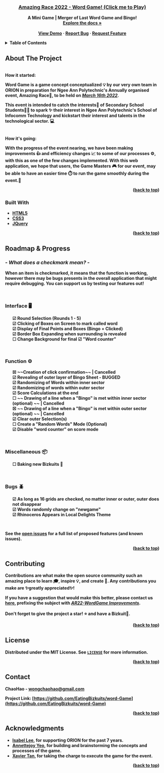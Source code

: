 <div id="top"></div>



<!-- PROJECT LOGO -->
<br />
<div align="center">
  <a href="https://github.com/github_username/repo_name">
    <!-- <img src="" alt="Logo" width="80" height="80"> -->
  </a>

<a href="https://eatingbizkuits.github.io/word-Game/"><h3 align="center"><b>Amazing Race 2022 - Word Game! (Click me to Play)<b></h3></a>

  <p align="center">
    A Mini Game | Merger of Last Word Game and Bingo!
    <br />
    <a href="https://github.com/EatingBizkuits/word-Game"><strong>Explore the docs »</strong></a>
    <br />
    <br />
    <a href="https://github.com/EatingBizkuits/word-Game">View Demo</a>
    ·
    <a href="https://github.com/EatingBizkuits/word-Game/issues">Report Bug</a>
    ·
    <a href="https://github.com/EatingBizkuits/word-Game/issues">Request Feature</a>
  </p>
</div>



<!-- TABLE OF CONTENTS -->
<details>
  <summary>Table of Contents</summary>
  <ol>
    <li>
      <a href="#about-the-project">About The Project</a>
      <ul>
        <li><a href="#how-it-started">How it Started</a></li>
        <li><a href="#ongoings">How it's going</a></li>
        <li><a href="#built-with">Built With</a></li>
      </ul>
    </li>
    <li>
      <a href="#progress">Roadmap & Progress</a> 
      <ul>
        <li><a href="#checkmark-meaning">What does a checkmark mean?</a></li>
      </ul>
    </li>
    <li>
        <a href="#contributing">Contributing</a>
    </li>
    <li>
        <a href="#contact">Contact</a>
    </li>
    <li>
        <a href="#acknowledgments">Acknowledgments</a>
    </li>
  </ol>
</details>



<!-- ABOUT THE PROJECT -->
## **About The Project**

<!-- [![Product Name Screen Shot][product-screenshot]](https://example.com) -->
<br>
<b id="how-it-started">How it started:</b>

Word Game is a game concept conceptualized 💡 by our very own team in <b>ORION</b> in preparation for Ngee Ann Polytechnic's Annually organised event, Amazing Race🏁, to be held on <u><i>March 16th 2022</i></u>. 

This event is intended to catch the interests👀 of Secondary School Students🧑‍🎓 to spark ✨ their interest in Ngee Ann Polytechnic's School of Infocomm Technology and kickstart their interest and talents in the technological sector. 💻
<br><br><br>
<b id="ongoings">How it's going:</b>

With the progress of the event nearing, we have been making improvements 👍 and efficiency changes 📈 to some of our processes ⚙️, with this as one of the few changes implemented. With this web application, we hope that users, the Game Masters 🎮 for our event, may be able to have an easier time ⏱️ to run the game smoothly during the event.🏃

<p align="right">(<a href="#top">back to top</a>)</p>



### **Built With**

* [HTML5](https://developer.mozilla.org/en-US/docs/Glossary/HTML5)
* [CSS3](https://developer.mozilla.org/en-US/docs/Web/CSS)
* [JQuery](https://jquery.com)

<p align="right">(<a href="#top">back to top</a>)</p>



<!-- GETTING STARTED
## Getting Started

This is an example of how you may give instructions on setting up your project locally.
To get a local copy up and running follow these simple example steps.

### Prerequisites

This is an example of how to list things you need to use the software and how to install them.
* npm
  ```sh
  npm install npm@latest -g
  ```

### Installation

1. Get a free API Key at [https://example.com](https://example.com)
2. Clone the repo
   ```sh
   git clone https://github.com/github_username/repo_name.git
   ```
3. Install NPM packages
   ```sh
   npm install
   ```
4. Enter your API in `config.js`
   ```js
   const API_KEY = 'ENTER YOUR API';
   ```

<p align="right">(<a href="#top">back to top</a>)</p> -->



<!-- USAGE EXAMPLES -->
<!-- ## Usage

Use this space to show useful examples of how a project can be used. Additional screenshots, code examples and demos work well in this space. You may also link to more resources.

_For more examples, please refer to the [Documentation](https://example.com)_

<p align="right">(<a href="#top">back to top</a>)</p>
 -->


<!-- ROADMAP -->
<div id="progress"></div>

## **Roadmap & Progress**
<div id="checkmark-meaning"></div>

### *- What does a checkmark mean? -*

When an item is checkmarked, it means that the function is working, however there may be bugs presents in the overall application that might require debugging. You can support us by testing our features out!

<!-- &#9745; <use for "checked"> -->

<br>
<h3><b>Interface 🖥️</b></h3>
    <ul>&#9745; Round Selection (Rounds 1 - 5)<br>
    &#9745; Clicking of Boxes on Screen to mark called word<br>
    &#9745; Display of Final Points and Boxes (Bingo + Clicked)<br> 
    &#9745; Border Box Expanding when surrounding is revealed<br>
    &#9744; Change Background for final
    &#9745; "Word counter"<br></ul>
    
<br>

<h3><b>Function ⚙️</b></h3>
    <ul>&#9746; ~~Creation of click confirmation~~ | Cancelled<br>
    &#9745; Revealing of outer layer of Bingo Sheet - <b>BUGGED</b> <br>
    &#9745; Randomizing of Words within inner sector<br>
    &#9745; Randomizing of words within outer sector<br>
    &#9745; Score Calculations at the end<br>
    &#9744; ~~ Drawing of a line when a "Bingo" is met within inner sector (optional) ~~ | Cancelled<br>
    &#9746; ~~ Drawing of a line when a "Bingo" is met within outer sector (optional) ~~ | Cancelled<br> 
    &#9745; Clear outer Selection(s)<br>
    &#9744; Create a "Random Words" Mode (Optional)<br>
    &#9745; Disable "word counter" on score mode<br>
    </ul>

<br>

<h3><b>Miscellaneous 📦</b></h3>
    <ul>&#9744; Baking new Bizkuits 🍪<br></ul>
<br>  

<h3><b>Bugs 🪲</b></h3>
    <ul>&#9745; As long as 16 grids are checked, no matter inner or outer, outer does not disappear<br>
    &#9745; Words randomly change on "newgame"<br>
    &#9745; Rhinoceros Appears in Local Delights Theme<br></ul>
<br>

See the [open issues](https://github.com/EatingBizkuits/word-Game/issues) for a full list of proposed features (and known issues).

<p align="right">(<a href="#top">back to top</a>)</p>


<!-- CONTRIBUTING -->
## **Contributing**

Contributions are what make the open source community such an amazing place to learn 🎓, inspire 💡, and create 🔧. Any contributions you make are ✨**greatly appreciated**✨!

If you have a suggestion that would make this better, please contact us <a href="mailto: wongchaohao@gmail.com">here</a>, prefixing the subject with <u><i>AR22-WordGame Improvements</i></u>.<br><br>
Don't forget to give the project a star! ⭐ and have a Bizkuit🍪.

<p align="right">(<a href="#top">back to top</a>)</p>


<!-- LICENSE -->
## **License**

Distributed under the MIT License. See [`LICENSE`](https://github.com/EatingBizkuits/word-Game/blob/main/LICENSE) for more information.

<p align="right">(<a href="#top">back to top</a>)</p>


<!-- CONTACT -->
## **Contact**

ChaoHao - wongchaohao@gmail.com

Project Link: [https://github.com/EatingBizkuits/word-Game](https://github.com/EatingBizkuits/word-Game)

<p align="right">(<a href="#top">back to top</a>)</p>



<!-- ACKNOWLEDGMENTS -->
## **Acknowledgments**

* [Isabel Lee](https://www.linkedin.com/in/isabel-lee-38ba232a/), for supporting <b>ORION</b> for the past 7 years.
* [Annettejoy Yeo](), for building and brainstorming the concepts and processes of the game.
* [Xavier Tan](), for taking the charge to execute the game for the event.

<p align="right">(<a href="#top">back to top</a>)</p>



<!-- MARKDOWN LINKS & IMAGES -->
<!-- https://www.markdownguide.org/basic-syntax/#reference-style-links -->
[emojis-syntax]: (https://emojipedia.org)
<!-- [license-url]: https://github.com/github_username/repo_name/blob/master/LICENSE.txt -->
[linkedin-url]: https://linkedin.com/in/isabel-lee-38ba232a/
<!-- [product-screenshot]: images/screenshot.png -->